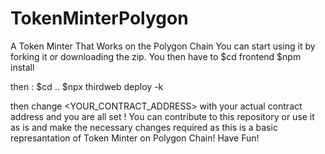 # TokenMinterPolygon
A Token Minter That Works on the Polygon Chain 
You can start using it by forking it or downloading the zip.
You then have to 
$cd frontend 
$npm install 

then :
$cd ..
$npx thirdweb deploy -k <your-secret-key>

then change <YOUR_CONTRACT_ADDRESS> 
with your actual contract address and
you are all set !
You can contribute to this repository
or use it as is and make the necessary 
changes required as this is a basic 
represantation of Token Minter on Polygon Chain!
Have Fun!
